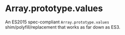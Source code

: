 # Array.prototype.values
An ES2015 spec-compliant `Array.prototype.values` shim/polyfill/replacement that works as far down as ES3.
